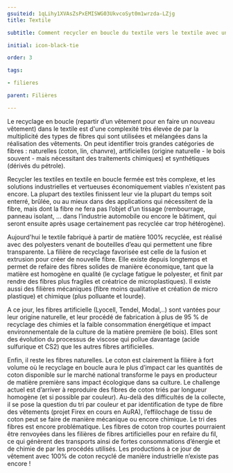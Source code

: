 ```yaml
---
gsuiteid: 1qLihy1XVAsZsPxEMISWG03UkvcoSyt0m1wrzda-LZjg
title: Textile

subtitle: Comment recycler en boucle du textile vers le textile avec un impact positif sur l'environnement ?

initial: icon-black-tie

order: 3

tags:

- filieres

parent: Filières

---
```


Le recyclage en boucle (repartir d’un vêtement pour en faire un nouveau vêtement) dans le textile est d'une complexité très élevée de par la multiplicité des types de fibres qui sont utilisées et mélangées dans la réalisation des vêtements. On peut identifier trois grandes catégories de fibres : naturelles (coton, lin, chanvre), artificielles (origine naturelle - le bois souvent - mais nécessitant des traitements chimiques) et synthétiques (dérivés du pétrole).

Recycler les textiles en textile en boucle fermée est très complexe, et les solutions industrielles et vertueuses économiquement viables n'existent pas encore. La plupart des textiles finissent leur vie la plupart du temps soit enterré, brûlée, ou au mieux dans des applications qui nécessitent de la fibre, mais dont la fibre ne fera pas l’objet d’un tissage (rembourrage, panneau isolant, … dans l’industrie automobile ou encore le bâtiment, qui seront ensuite après usage certainement pas recyclée car trop hétérogène).

Aujourd'hui le textile fabriqué à partir de matière 100% recyclée, est réalisé avec des polyesters venant de bouteilles d’eau qui permettent une fibre transparente. La filière de recyclage favorisée est celle de la fusion et extrusion pour créer de nouvelle fibre. Elle existe depuis longtemps et permet de refaire des fibres solides de manière économique, tant que la matière est homogène en qualité (le cyclage fatigue le polyester, et finit par rendre des fibres plus fragiles et créatrice de microplastiques). Il existe aussi des filières mécaniques (fibre moins qualitative et création de micro plastique) et chimique (plus polluante et lourde).

A ce jour, les fibres artificielle (Lyocell, Tendel, Modal,..) sont vantées pour leur origine naturelle, et leur procédé de fabrication à plus de 95 % de recyclage des chimies et la faible consommation énergétique et impact environnementale de la culture de la matière première (le bois). Elles sont des évolution du processus de viscose qui pollue davantage (acide sulfurique et CS2) que les autres fibres artificielles. 

Enfin, il reste les fibres naturelles. Le coton est clairement la filière à fort volume où le recyclage en boucle aura le plus d’impact car les quantités de coton disponible sur le marché national transforme le pays en producteur de matière première sans impact écologique dans sa culture. Le challenge actuel est d’arriver à reproduire des fibres de coton triés par longueur homogène (et si possible par couleur). Au-delà des difficultés de la collecte, il se pose la question du tri par couleur et par identification de type de fibre des vêtements (projet Firex en cours en AuRA), l’effilochage de tissu de coton peut se faire de manière mécanique ou encore chimique. Le tri des fibres est encore problématique. Les fibres de coton trop courtes pourraient être renvoyées dans les filières de fibres artificielles pour en refaire du fil, ce qui génèrent des transports ainsi de fortes consommations d’énergie et de chimie de par les procédés utilisés. Les productions à ce jour de vêtement avec 100% de coton recyclé de manière industrielle n’existe pas encore ! 

